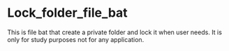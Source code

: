 # Lock_folder_file_bat
This is file bat that create a private folder and lock it when user needs. It is only for study purposes not for any application.
